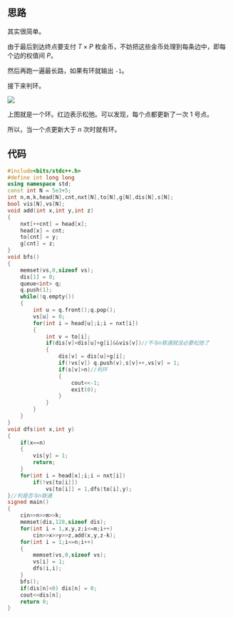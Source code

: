 ## 思路

其实很简单。

由于最后到达终点要支付 $T\times P$ 枚金币，不妨把这些金币处理到每条边中，即每个边的权值间 $P$。

然后再跑一遍最长路，如果有环就输出 `-1`。

接下来判环。

![](https://cdn.luogu.com.cn/upload/image_hosting/wo2ki8zu.png)

上图就是一个环。红边表示松弛。可以发现，每个点都更新了一次 $1$ 号点。

所以，当一个点更新大于 $n$ 次时就有环。

## 代码

```cpp
#include<bits/stdc++.h>
#define int long long
using namespace std;
const int N = 5e3+5;
int n,m,k,head[N],cnt,nxt[N],to[N],g[N],dis[N],s[N];
bool vis[N],vs[N];
void add(int x,int y,int z)
{
	nxt[++cnt] = head[x];
	head[x] = cnt;
	to[cnt] = y;
	g[cnt] = z;
}
void bfs()
{
	memset(vs,0,sizeof vs);
	dis[1] = 0;
	queue<int> q;
	q.push(1);
	while(!q.empty())
	{
		int u = q.front();q.pop();
		vs[u] = 0;
      	for(int i = head[u];i;i = nxt[i])
		{
			int v = to[i];
			if(dis[v]<dis[u]+g[i]&&vis[v])//不与n联通就没必要松弛了
			{
				dis[v] = dis[u]+g[i];
				if(!vs[v]) q.push(v),s[v]++,vs[v] = 1;
				if(s[v]>n)//判环
				{
					cout<<-1;
					exit(0);
				}
			}
		}
	}
}
void dfs(int x,int y)
{
	if(x==n)
	{
		vis[y] = 1;
		return;
	}
	for(int i = head[x];i;i = nxt[i])
		if(!vs[to[i]])
			vs[to[i]] = 1,dfs(to[i],y);
}//判是否与n联通
signed main()
{
	cin>>n>>m>>k;
	memset(dis,128,sizeof dis);
	for(int i = 1,x,y,z;i<=m;i++)
		cin>>x>>y>>z,add(x,y,z-k);
	for(int i = 1;i<=n;i++)
	{
		memset(vs,0,sizeof vs);
		vs[i] = 1;
		dfs(i,i);
	}
	bfs();
	if(dis[n]<0) dis[n] = 0;
	cout<<dis[n];
	return 0;
}
```
